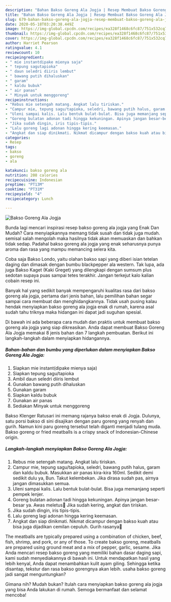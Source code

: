 ```yaml
---
description: "Bahan Bakso Goreng Ala Jogja | Resep Membuat Bakso Goreng Ala Jogja Yang Enak dan Simpel"
title: "Bahan Bakso Goreng Ala Jogja | Resep Membuat Bakso Goreng Ala Jogja Yang Enak dan Simpel"
slug: 679-bahan-bakso-goreng-ala-jogja-resep-membuat-bakso-goreng-ala-jogja-yang-enak-dan-simpel
date: 2020-05-18T03:20:38.449Z
image: https://img-global.cpcdn.com/recipes/ea328f1468c6fc87/751x532cq70/bakso-goreng-ala-jogja-foto-resep-utama.jpg
thumbnail: https://img-global.cpcdn.com/recipes/ea328f1468c6fc87/751x532cq70/bakso-goreng-ala-jogja-foto-resep-utama.jpg
cover: https://img-global.cpcdn.com/recipes/ea328f1468c6fc87/751x532cq70/bakso-goreng-ala-jogja-foto-resep-utama.jpg
author: Harriet Pearson
ratingvalue: 4.1
reviewcount: 10
recipeingredient:
- " mie instantdipake mienya saja"
- " tepung sagutapioka"
- " daun seledri diiris lembut"
- " bawang putih dihaluskan"
- " garam"
- " kaldu bubuk"
- " air panas"
- " Minyak untuk menggoreng"
recipeinstructions:
- "Rebus mie setengah matang. Angkat lalu tiriskan."
- "Campur mie, tepung sagu/tapioka, seledri, bawang putih halus, garam dan kaldu bubuk. Masukkan air panas kira-kira 160ml. Sedikit demi sedikit dulu ya, Bun. Takut kelembekan. Jika dirasa sudah pas, airnya jangan dimasukkan semua."
- "Uleni sampai kalis. Lalu bentuk bulat-bulat. Bisa juga memanjang seperti pempek lenjer."
- "Goreng bulatan adonan tadi hingga kekuningan. Apinya jangan besar-besar ya. Awas meletus🤭 Jika sudah kering, angkat dan tiriskan."
- "Jika sudah dingin, iris tipis-tipis."
- "Lalu goreng lagi adonan hingga kering keemasan."
- "Angkat dan siap dinikmati. Nikmat dicampur dengan bakso kuah atau bisa juga dijadikan cemilan cepuluh. Gurih rasanya🙂"
categories:
- Resep
tags:
- bakso
- goreng
- ala

katakunci: bakso goreng ala 
nutrition: 208 calories
recipecuisine: Indonesian
preptime: "PT13M"
cooktime: "PT31M"
recipeyield: "4"
recipecategory: Lunch

---
```



![Bakso Goreng Ala Jogja](https://img-global.cpcdn.com/recipes/ea328f1468c6fc87/751x532cq70/bakso-goreng-ala-jogja-foto-resep-utama.jpg)

Bunda lagi mencari inspirasi resep bakso goreng ala jogja yang Enak Dan Mudah? Cara menyiapkannya memang tidak susah dan tidak juga mudah. semisal salah mengolah maka hasilnya tidak akan memuaskan dan bahkan tidak sedap. Padahal bakso goreng ala jogja yang enak seharusnya punya aroma dan rasa yang mampu memancing selera kita.

Coba saja Bakso Londo, yaitu olahan bakso sapi yang diberi isian tetelan daging dan dimasak dengan bumbu blackpepper ala western. Tak lupa, ada juga Bakso Kaget (Kaki Greget) yang dilengkapi dengan sumsum plus sedotan supaya puas sampai tetes terakhir. Jangan terkejut kalo kalian cobain resep ini.

Banyak hal yang sedikit banyak mempengaruhi kualitas rasa dari bakso goreng ala jogja, pertama dari jenis bahan, lalu pemilihan bahan segar sampai cara membuat dan menghidangkannya. Tidak usah pusing kalau hendak menyiapkan bakso goreng ala jogja enak di rumah, karena asal sudah tahu triknya maka hidangan ini dapat jadi suguhan spesial.


Di bawah ini ada beberapa cara mudah dan praktis untuk membuat bakso goreng ala jogja yang siap dikreasikan. Anda dapat membuat Bakso Goreng Ala Jogja memakai 8 jenis bahan dan 7 langkah pembuatan. Berikut ini langkah-langkah dalam menyiapkan hidangannya.

<!--inarticleads1-->

##### Bahan-bahan dan bumbu yang diperlukan dalam menyiapkan Bakso Goreng Ala Jogja:

1. Siapkan  mie instant(dipake mienya saja)
1. Siapkan  tepung sagu/tapioka
1. Ambil  daun seledri diiris lembut
1. Gunakan  bawang putih dihaluskan
1. Gunakan  garam
1. Siapkan  kaldu bubuk
1. Gunakan  air panas
1. Sediakan  Minyak untuk menggoreng


Bakso Klenger Ratusari ini memang rajanya bakso enak di Jogja. Dulunya, satu porsi bakso di sini disajikan dengan paru goreng yang renyah dan gurih. Namun kini paru goreng tersebut telah diganti menjadi tulang muda. Bakso goreng or fried meatballs is a crispy snack of Indonesian-Chinese origin. 

<!--inarticleads2-->

##### Langkah-langkah menyiapkan Bakso Goreng Ala Jogja:

1. Rebus mie setengah matang. Angkat lalu tiriskan.
1. Campur mie, tepung sagu/tapioka, seledri, bawang putih halus, garam dan kaldu bubuk. Masukkan air panas kira-kira 160ml. Sedikit demi sedikit dulu ya, Bun. Takut kelembekan. Jika dirasa sudah pas, airnya jangan dimasukkan semua.
1. Uleni sampai kalis. Lalu bentuk bulat-bulat. Bisa juga memanjang seperti pempek lenjer.
1. Goreng bulatan adonan tadi hingga kekuningan. Apinya jangan besar-besar ya. Awas meletus🤭 Jika sudah kering, angkat dan tiriskan.
1. Jika sudah dingin, iris tipis-tipis.
1. Lalu goreng lagi adonan hingga kering keemasan.
1. Angkat dan siap dinikmati. Nikmat dicampur dengan bakso kuah atau bisa juga dijadikan cemilan cepuluh. Gurih rasanya🙂


The meatballs are typically prepared using a combination of chicken, beef, fish, shrimp, and pork, or any of those. To create bakso goreng, meatballs are prepared using ground meat and a mix of pepper, garlic, sesame. Jika Anda mencari resep bakso goreng yang memiliki bahan dasar daging sapi, kami sudah menyediakannya di bawah ini. Untuk mendapatkan hasil yang lebih kenyal, Anda dapat menambahkan kulit ayam giling. Sehingga ketika disantap, tekstur dan rasa bakso gorengnya akan lebih. usaha bakso goreng jadi sangat menguntungkan? 

Gimana nih? Mudah bukan? Itulah cara menyiapkan bakso goreng ala jogja yang bisa Anda lakukan di rumah. Semoga bermanfaat dan selamat mencoba!
